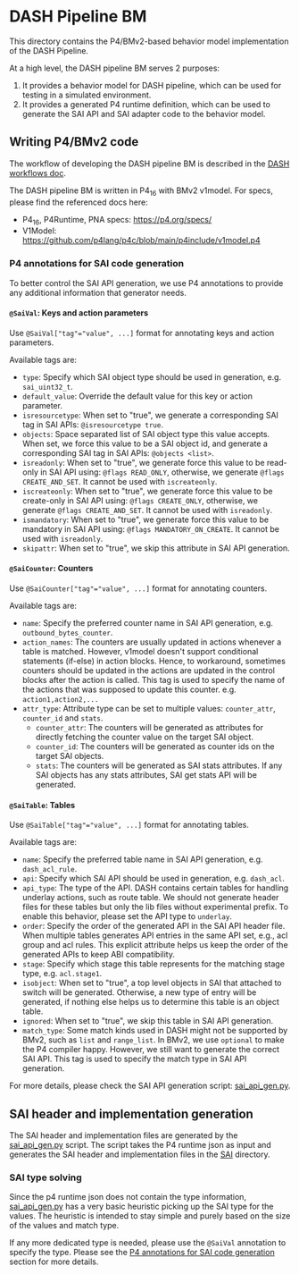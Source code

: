 # DASH Pipeline BM

This directory contains the P4/BMv2-based behavior model implementation of the DASH Pipeline.

At a high level, the DASH pipeline BM serves 2 purposes:

1. It provides a behavior model for DASH pipeline, which can be used for testing in a simulated environment.
2. It provides a generated P4 runtime definition, which can be used to generate the SAI API and SAI adapter code to the behavior model.

## Writing P4/BMv2 code

The workflow of developing the DASH pipeline BM is described in the [DASH workflows doc](../README-dash-workflows.md).

The DASH pipeline BM is written in P4<sub>16</sub> with BMv2 v1model. For specs, please find the referenced docs here:

- P4<sub>16</sub>, P4Runtime, PNA specs: <https://p4.org/specs/>
- V1Model: <https://github.com/p4lang/p4c/blob/main/p4include/v1model.p4>

### P4 annotations for SAI code generation

To better control the SAI API generation, we use P4 annotations to provide any additional information that generator needs.

#### `@SaiVal`: Keys and action parameters

Use `@SaiVal["tag"="value", ...]` format for annotating keys and action parameters.

Available tags are:

- `type`: Specify which SAI object type should be used in generation, e.g. `sai_uint32_t`.
- `default_value`: Override the default value for this key or action parameter.
- `isresourcetype`: When set to "true", we generate a corresponding SAI tag in SAI APIs: `@isresourcetype true`.
- `objects`: Space separated list of SAI object type this value accepts. When set, we force this value to be a SAI object id, and generate a corresponding SAI tag in SAI APIs: `@objects <list>`.
- `isreadonly`: When set to "true", we generate force this value to be read-only in SAI API using: `@flags READ_ONLY`, otherwise, we generate `@flags CREATE_AND_SET`. It cannot be used with `iscreateonly`.
- `iscreateonly`: When set to "true", we generate force this value to be create-only in SAI API using: `@flags CREATE_ONLY`, otherwise, we generate `@flags CREATE_AND_SET`. It cannot be used with `isreadonly`.
- `ismandatory`: When set to "true", we generate force this value to be mandatory in SAI API using: `@flags MANDATORY_ON_CREATE`. It cannot be used with `isreadonly`.
- `skipattr`: When set to "true", we skip this attribute in SAI API generation.

#### `@SaiCounter`: Counters

Use `@SaiCounter["tag"="value", ...]` format for annotating counters.

Available tags are:

- `name`: Specify the preferred counter name in SAI API generation, e.g. `outbound_bytes_counter`.
- `action_names`: The counters are usually updated in actions whenever a table is matched. However, v1model doesn't support conditional statements (if-else) in action blocks. Hence, to workaround, sometimes counters should be updated in the actions are updated in the control blocks after the action is called. This tag is used to specify the name of the actions that was supposed to update this counter. e.g. `action1,action2,...`
- `attr_type`: Attribute type can be set to multiple values: `counter_attr`, `counter_id` and `stats`.
  - `counter_attr`: The counters will be generated as attributes for directly fetching the counter value on the target SAI object.
  - `counter_id`: The counters will be generated as counter ids on the target SAI objects.
  - `stats`: The counters will be generated as SAI stats attributes. If any SAI objects has any stats attributes, SAI get stats API will be generated.

#### `@SaiTable`: Tables

Use `@SaiTable["tag"="value", ...]` format for annotating tables.

Available tags are:

- `name`: Specify the preferred table name in SAI API generation, e.g. `dash_acl_rule`.
- `api`: Specify which SAI API should be used in generation, e.g. `dash_acl`.
- `api_type`: The type of the API. DASH contains certain tables for handling underlay actions, such as route table. We should not generate header files for these tables but only the lib files without experimental prefix. To enable this behavior, please set the API type to `underlay`.
- `order`: Specify the order of the generated API in the SAI API header file. When multiple tables generates API entries in the same API set, e.g., acl group and acl rules. This explicit attribute helps us keep the order of the generated APIs to keep ABI compatibility.
- `stage`: Specify which stage this table represents for the matching stage type, e.g. `acl.stage1`.
- `isobject`: When set to "true", a top level objects in SAI that attached to switch will be generated. Otherwise, a new type of entry will be generated, if nothing else helps us to determine this table is an object table.
- `ignored`: When set to "true", we skip this table in SAI API generation.
- `match_type`: Some match kinds used in DASH might not be supported by BMv2, such as `list` and `range_list`. In BMv2, we use `optional` to make the P4 compiler happy. However, we still want to generate the correct SAI API. This tag is used to specify the match type in SAI API generation.

For more details, please check the SAI API generation script: [sai_api_gen.py](../SAI/sai_api_gen.py).

## SAI header and implementation generation

The SAI header and implementation files are generated by the [sai_api_gen.py](../SAI/sai_api_gen.py) script. The script takes the P4 runtime json as input and generates the SAI header and implementation files in the [SAI](../SAI) directory.

### SAI type solving

Since the p4 runtime json does not contain the type information, [sai_api_gen.py](../SAI/sai_api_gen.py) has a very basic heuristic picking up the SAI type for the values. The heuristic is intended to stay simple and purely based on the size of the values and match type.

If any more dedicated type is needed, please use the `@SaiVal` annotation to specify the type. Please see the [P4 annotations for SAI code generation](#p4-annotations-for-sai-code-generation) section for more details.
